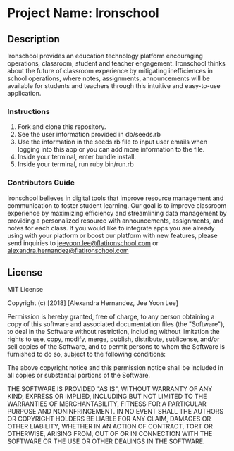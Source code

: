 # Project Name: Ironschool 

## Description
Ironschool provides an education technology platform encouraging operations, classroom, student and teacher engagement. Ironschool thinks about the future of classroom experience by mitigating inefficiences in school operations, where notes, assignments, announcements will be available for students and teachers through this intuitive and easy-to-use application. 

### Instructions
1. Fork and clone this repository.
2. See the user information provided in db/seeds.rb
3. Use the information in the seeds.rb file to input user emails when logging into this app or you can add more information to the file. 
4. Inside your terminal, enter bundle install. 
5. Inside your terminal, run ruby bin/run.rb

### Contributors Guide

Ironschool believes in digital tools that improve resource management and communication to foster student learning. Our goal is to improve classroom experience by maximizing efficiency and streamlining data management by providing a personalized resource with announcements, assignments, and notes for each class. If you would like to integrate apps you are already using with your platform or boost our platform with new features, please send inquiries to jeeyoon.lee@flatironschool.com or alexandra.hernandez@flatironschool.com

## License
MIT License

Copyright (c) [2018] [Alexandra Hernandez, Jee Yoon Lee]

Permission is hereby granted, free of charge, to any person obtaining a copy
of this software and associated documentation files (the "Software"), to deal
in the Software without restriction, including without limitation the rights
to use, copy, modify, merge, publish, distribute, sublicense, and/or sell
copies of the Software, and to permit persons to whom the Software is
furnished to do so, subject to the following conditions:

The above copyright notice and this permission notice shall be included in all
copies or substantial portions of the Software.

THE SOFTWARE IS PROVIDED "AS IS", WITHOUT WARRANTY OF ANY KIND, EXPRESS OR
IMPLIED, INCLUDING BUT NOT LIMITED TO THE WARRANTIES OF MERCHANTABILITY,
FITNESS FOR A PARTICULAR PURPOSE AND NONINFRINGEMENT. IN NO EVENT SHALL THE
AUTHORS OR COPYRIGHT HOLDERS BE LIABLE FOR ANY CLAIM, DAMAGES OR OTHER
LIABILITY, WHETHER IN AN ACTION OF CONTRACT, TORT OR OTHERWISE, ARISING FROM,
OUT OF OR IN CONNECTION WITH THE SOFTWARE OR THE USE OR OTHER DEALINGS IN THE
SOFTWARE.

